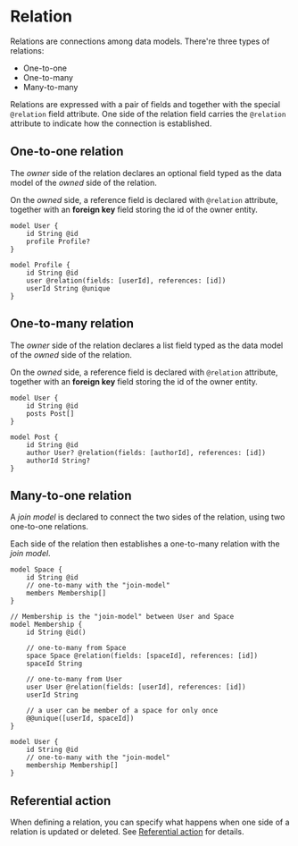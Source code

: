 # Relation

Relations are connections among data models. There're three types of relations:

-   One-to-one
-   One-to-many
-   Many-to-many

Relations are expressed with a pair of fields and together with the special `@relation` field attribute. One side of the relation field carries the `@relation` attribute to indicate how the connection is established.

## One-to-one relation

The _owner_ side of the relation declares an optional field typed as the data model of the _owned_ side of the relation.

On the _owned_ side, a reference field is declared with `@relation` attribute, together with an **foreign key** field storing the id of the owner entity.

```prisma
model User {
    id String @id
    profile Profile?
}

model Profile {
    id String @id
    user @relation(fields: [userId], references: [id])
    userId String @unique
}
```

## One-to-many relation

The _owner_ side of the relation declares a list field typed as the data model of the _owned_ side of the relation.

On the _owned_ side, a reference field is declared with `@relation` attribute, together with an **foreign key** field storing the id of the owner entity.

```prisma
model User {
    id String @id
    posts Post[]
}

model Post {
    id String @id
    author User? @relation(fields: [authorId], references: [id])
    authorId String?
}
```

## Many-to-one relation

A _join model_ is declared to connect the two sides of the relation, using two one-to-one relations.

Each side of the relation then establishes a one-to-many relation with the _join model_.

```prisma
model Space {
    id String @id
    // one-to-many with the "join-model"
    members Membership[]
}

// Membership is the "join-model" between User and Space
model Membership {
    id String @id()

    // one-to-many from Space
    space Space @relation(fields: [spaceId], references: [id])
    spaceId String

    // one-to-many from User
    user User @relation(fields: [userId], references: [id])
    userId String

    // a user can be member of a space for only once
    @@unique([userId, spaceId])
}

model User {
    id String @id
    // one-to-many with the "join-model"
    membership Membership[]
}

```

## Referential action

When defining a relation, you can specify what happens when one side of a relation is updated or deleted. See [Referential action](zmodel-referential-action.md) for details.
